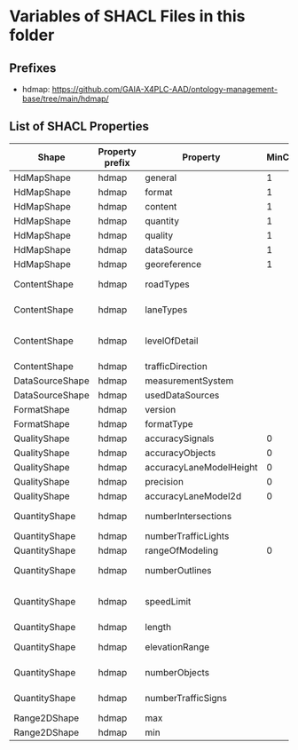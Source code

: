 # Variables of SHACL Files in this folder

## Prefixes

- hdmap: <https://github.com/GAIA-X4PLC-AAD/ontology-management-base/tree/main/hdmap/>

## List of SHACL Properties

| Shape | Property prefix | Property | MinCount | MaxCount | Description | Datatype/NodeKind | Filename |
| --- | --- | --- | --- | --- | --- | --- | --- |
| HdMapShape | hdmap | general | 1 | 1 | General properties common for all simulation assets. |  | hdmap_shacl.ttl |
| HdMapShape | hdmap | format | 1 | 1 | Contains properties to describe the format of the HD map asset. |  | hdmap_shacl.ttl |
| HdMapShape | hdmap | content | 1 | 1 | Defines the content (road types, lane types, object types, traffic direction) of the HD map asset. |  | hdmap_shacl.ttl |
| HdMapShape | hdmap | quantity | 1 | 1 | Contains properties to describe the quantity (e.g. number of intersections, traffic lights, signs, length, range of speed limits/elevations) of the HD map asset. |  | hdmap_shacl.ttl |
| HdMapShape | hdmap | quality | 1 | 1 | Contains properties to describe the accuracy of the HD map asset. |  | hdmap_shacl.ttl |
| HdMapShape | hdmap | dataSource | 1 | 1 | Defines which data resources or measurement systems were used to create the HD map asset. |  | hdmap_shacl.ttl |
| HdMapShape | hdmap | georeference | 1 | 1 | General properties for defining the location and projection of the HD map asset. |  | hdmap_shacl.ttl |
| ContentShape | hdmap | roadTypes |  |  | Lists the road types used in the HD map asset. See ASAM OpenDRIVE 1.8.1 Chapter 10.4 (https://publications.pages.asam.net/standards/ASAM_OpenDRIVE/ASAM_OpenDRIVE_Specification/latest/specification/10_roads/10_04_road_type.html) | <http://www.w3.org/2001/XMLSchema#string> | hdmap_shacl.ttl |
| ContentShape | hdmap | laneTypes |  |  | Lists the lanes types used in the HD map asset. See ASAM OpenDRIVE 1.8.1 Chapter 11.7.1 (https://publications.pages.asam.net/standards/ASAM_OpenDRIVE/ASAM_OpenDRIVE_Specification/latest/specification/11_lanes/11_07_lane_properties.html). | <http://www.w3.org/2001/XMLSchema#string> | hdmap_shacl.ttl |
| ContentShape | hdmap | levelOfDetail |  |  | Lists the object types used in the HD map asset. See ASAM OpenDRIVE 1.8.1 Annex A.4.5 (https://publications.pages.asam.net/standards/ASAM_OpenDRIVE/ASAM_OpenDRIVE_Specification/latest/specification/16_annexes/enumerations/map_uml_enumerations.html#top-EAID_C47587D0_7173_42df_8BB7_36B2C598D95F) | <http://www.w3.org/2001/XMLSchema#string> | hdmap_shacl.ttl |
| ContentShape | hdmap | trafficDirection |  | 1 | Indicates whether the HD map is designed for left or right-hand traffic. | <http://www.w3.org/2001/XMLSchema#string> | hdmap_shacl.ttl |
| DataSourceShape | hdmap | measurementSystem |  | 1 | Specifies the name of the primary acquisition device. | <http://www.w3.org/2001/XMLSchema#string> | hdmap_shacl.ttl |
| DataSourceShape | hdmap | usedDataSources |  |  | Indicates the source data used to create the HD map. | <http://www.w3.org/2001/XMLSchema#string> | hdmap_shacl.ttl |
| FormatShape | hdmap | version |  | 1 | Defines the version of the data format used for the HD map asset. | <http://www.w3.org/2001/XMLSchema#string> | hdmap_shacl.ttl |
| FormatShape | hdmap | formatType |  | 1 | Defines the type of data format used for the HD map asset. | <http://www.w3.org/2001/XMLSchema#string> | hdmap_shacl.ttl |
| QualityShape | hdmap | accuracySignals | 0 | 1 | Specifies the accuracy of traffic-relevant signals, signs and objects in metres. | <http://www.w3.org/2001/XMLSchema#float> | hdmap_shacl.ttl |
| QualityShape | hdmap | accuracyObjects | 0 | 1 | Specifies the accuracy, in metres, of objects within the traffic area that do not directly affect traffic. | <http://www.w3.org/2001/XMLSchema#float> | hdmap_shacl.ttl |
| QualityShape | hdmap | accuracyLaneModelHeight | 0 | 1 | Specifies the accuracy of the lane model's height in metres. | <http://www.w3.org/2001/XMLSchema#float> | hdmap_shacl.ttl |
| QualityShape | hdmap | precision | 0 | 1 | Specifies the relative precision of the measured road network in metres. | <http://www.w3.org/2001/XMLSchema#float> | hdmap_shacl.ttl |
| QualityShape | hdmap | accuracyLaneModel2d | 0 | 1 | Specifies the accuracy of the lane model in the 2D plane in metres. | <http://www.w3.org/2001/XMLSchema#float> | hdmap_shacl.ttl |
| QuantityShape | hdmap | numberIntersections |  | 1 | Specifies the total number of intersections defined in the HD map. See ASAM OpenDRIVE 1.8.1 Chapter 12.1 (https://publications.pages.asam.net/standards/ASAM_OpenDRIVE/ASAM_OpenDRIVE_Specification/latest/specification/12_junctions/12_01_introduction.html) | <http://www.w3.org/2001/XMLSchema#unsignedInt> | hdmap_shacl.ttl |
| QuantityShape | hdmap | numberTrafficLights |  | 1 | Specifies the number of all traffic lights defined in the HD map. | <http://www.w3.org/2001/XMLSchema#unsignedInt> | hdmap_shacl.ttl |
| QuantityShape | hdmap | rangeOfModeling | 0 | 1 | Indicates the distance (in metres) to which the area beyond the traffic area has been modeled. | <http://www.w3.org/2001/XMLSchema#float> | hdmap_shacl.ttl |
| QuantityShape | hdmap | numberOutlines |  | 1 | Specifies the number of all outline objects defined in the HD map. See ASAM OpenDRIVE 1.8.1 Chapter 13.3 (https://publications.pages.asam.net/standards/ASAM_OpenDRIVE/ASAM_OpenDRIVE_Specification/latest/specification/13_objects/13_03_object_outline.html) | <http://www.w3.org/2001/XMLSchema#unsignedInt> | hdmap_shacl.ttl |
| QuantityShape | hdmap | speedLimit |  | 1 | Specifies the range of speed limits defined in the HD map, using the unit specified in the HD map. See ASAM OpenDRIVE 1.8.1 Annex A.1.4 (https://publications.pages.asam.net/standards/ASAM_OpenDRIVE/ASAM_OpenDRIVE_Specification/latest/specification/16_annexes/enumerations/map_uml_enumerations.html#top-EAID_491DC05E_01C6_49b3_83BE_A06DD81F9C35) |  | hdmap_shacl.ttl |
| QuantityShape | hdmap | length |  | 1 | Defines the total length (sum of road lengths) of the road network in kilometres. | <http://www.w3.org/2001/XMLSchema#float> | hdmap_shacl.ttl |
| QuantityShape | hdmap | elevationRange |  | 1 | Specifies the difference between the maximum and minimum height of the road elevation profiles in metres. See ASAM OpenDRIVE 1.8.1 Chapter 10.5 (https://publications.pages.asam.net/standards/ASAM_OpenDRIVE/ASAM_OpenDRIVE_Specification/latest/specification/10_roads/10_05_elevation.html) | <http://www.w3.org/2001/XMLSchema#float> | hdmap_shacl.ttl |
| QuantityShape | hdmap | numberObjects |  | 1 | Specifies the number of all objects in the HD map. See ASAM OpenDRIVE 1.8.1 Chapter 13.1 (https://publications.pages.asam.net/standards/ASAM_OpenDRIVE/ASAM_OpenDRIVE_Specification/latest/specification/13_objects/13_01_introduction.html) | <http://www.w3.org/2001/XMLSchema#unsignedInt> | hdmap_shacl.ttl |
| QuantityShape | hdmap | numberTrafficSigns |  | 1 | Specifies the number of all traffic signs (signals) in the HD map. See ASAM OpenDRIVE 1.8.1 Chapter 14.1 (https://publications.pages.asam.net/standards/ASAM_OpenDRIVE/ASAM_OpenDRIVE_Specification/latest/specification/14_signals/14_01_introduction.html) | <http://www.w3.org/2001/XMLSchema#unsignedInt> | hdmap_shacl.ttl |
| Range2DShape | hdmap | max |  |  | The maximum value of the range. | <http://www.w3.org/2001/XMLSchema#float> | hdmap_shacl.ttl |
| Range2DShape | hdmap | min |  |  | The minimum value of the range. | <http://www.w3.org/2001/XMLSchema#float> | hdmap_shacl.ttl |
